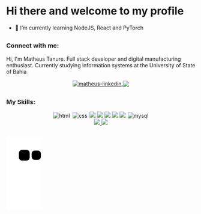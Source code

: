 # Hi there and welcome to my profile

- 🌱 I’m currently learning NodeJS, React and PyTorch

##

### Connect with me:

Hi, I'm Matheus Tanure. Full stack developer and digital manufacturing enthusiast. Currently studying information systems at the University of State of Bahia

<div align="center">
<a href="https://www.linkedin.com/in/matheus-tanure/" target="_blank">
  <img align="center" alt="matheus-linkedin" width="40" src="https://image.flaticon.com/icons/png/512/124/124011.png" style="max-width:100%;">
</a>
 </a>
<a href="https://api.whatsapp.com/send?phone=5571982115703" target="_blank" >
  <img  align="center" src="https://image.flaticon.com/icons/png/512/220/220236.png" width='40' style="max-width:100%;"/> 
</a>
</div>

##
  ### My Skills: 
  
<div align="center">
  <img src="https://cdn.jsdelivr.net/gh/devicons/devicon/icons/html5/html5-original.svg" alt="html" widtf="40" height="40" style="max-width:100%;margin: 0 2px;"></img>
<img src="https://cdn.jsdelivr.net/gh/devicons/devicon/icons/css3/css3-original.svg" alt="css" widtf="40" height="40" style="max-width:100%;margin: 0 2px;"></img>
  <img width="40px" src="https://cdn.jsdelivr.net/gh/devicons/devicon/icons/javascript/javascript-plain.svg" />
  <img width="40px" src="https://cdn.jsdelivr.net/gh/devicons/devicon/icons/react/react-original.svg" />
  <img width="40px" src="https://cdn.jsdelivr.net/gh/devicons/devicon/icons/nodejs/nodejs-original.svg" />
  <img width="40px" src="https://cdn.jsdelivr.net/gh/devicons/devicon/icons/python/python-plain.svg" />
  <img width="40px" src="https://cdn.jsdelivr.net/gh/devicons/devicon/icons/cplusplus/cplusplus-line.svg" />
  <img src="https://cdn.jsdelivr.net/gh/devicons/devicon/icons/mysql/mysql-original-wordmark.svg" alt="mysql" widtf="40" height="40" style="max-width:100%;margin: 0 2px;"/></img>
</div>
  
<div align="center">
  <a href="https://github.com/tanurematheus">
  <img height="150em" src="https://github-readme-stats.vercel.app/api?username=tanurematheus&show_icons=true&theme=tokyonight&hide_border=true&include_all_commits=true&count_private=true"/>
  <img height="150em" src="https://github-readme-stats.vercel.app/api/top-langs/?username=tanurematheus&layout=compact&langs_count=7&theme=tokyonight&hide_border=true"/>
</div>
  
##
![Snake animation](https://github.com/tanurematheus/tanurematheus/blob/output/github-contribution-grid-snake.svg)
  
